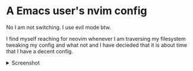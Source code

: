 # A Emacs user's nvim config
No I am not switching. I use evil mode btw.

I find myself reaching for neovim whenever I am traversing my filesystem
tweaking my config and what not and I have decieded that it is about time that
I have a decent config.

<details>
<summary>Screenshot</summary>

  ![](https://media.githubusercontent.com/media/abrahamparayil/evil.lua/main/screenshot.png)

</details>

